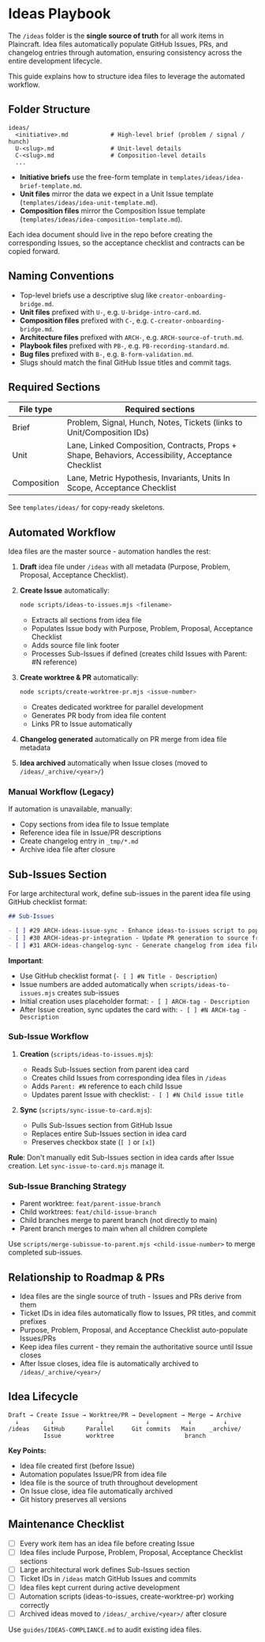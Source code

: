 # Ideas Playbook

The `/ideas` folder is the **single source of truth** for all work items in Plaincraft.
Idea files automatically populate GitHub Issues, PRs, and changelog entries through
automation, ensuring consistency across the entire development lifecycle.

This guide explains how to structure idea files to leverage the automated workflow.

## Folder Structure

```
ideas/
  <initiative>.md            # High-level brief (problem / signal / hunch)
  U-<slug>.md                # Unit-level details
  C-<slug>.md                # Composition-level details
  ...
```

- **Initiative briefs** use the free-form template in
  `templates/ideas/idea-brief-template.md`.
- **Unit files** mirror the data we expect in a Unit Issue template
  (`templates/ideas/idea-unit-template.md`).
- **Composition files** mirror the Composition Issue template
  (`templates/ideas/idea-composition-template.md`).

Each idea document should live in the repo before creating the corresponding
Issues, so the acceptance checklist and contracts can be copied forward.

## Naming Conventions

- Top-level briefs use a descriptive slug like `creator-onboarding-bridge.md`.
- **Unit files** prefixed with `U-`, e.g. `U-bridge-intro-card.md`.
- **Composition files** prefixed with `C-`, e.g. `C-creator-onboarding-bridge.md`.
- **Architecture files** prefixed with `ARCH-`, e.g. `ARCH-source-of-truth.md`.
- **Playbook files** prefixed with `PB-`, e.g. `PB-recording-standard.md`.
- **Bug files** prefixed with `B-`, e.g. `B-form-validation.md`.
- Slugs should match the final GitHub Issue titles and commit tags.

## Required Sections

| File type   | Required sections                                                                                  |
| ----------- | -------------------------------------------------------------------------------------------------- |
| Brief       | Problem, Signal, Hunch, Notes, Tickets (links to Unit/Composition IDs)                             |
| Unit        | Lane, Linked Composition, Contracts, Props + Shape, Behaviors, Accessibility, Acceptance Checklist |
| Composition | Lane, Metric Hypothesis, Invariants, Units In Scope, Acceptance Checklist                          |

See `templates/ideas/` for copy-ready skeletons.

## Automated Workflow

Idea files are the master source - automation handles the rest:

1. **Draft** idea file under `/ideas` with all metadata (Purpose, Problem, Proposal, Acceptance Checklist).
2. **Create Issue** automatically:

   ```bash
   node scripts/ideas-to-issues.mjs <filename>
   ```

   - Extracts all sections from idea file
   - Populates Issue body with Purpose, Problem, Proposal, Acceptance Checklist
   - Adds source file link footer
   - Processes Sub-Issues if defined (creates child Issues with Parent: #N reference)

3. **Create worktree & PR** automatically:

   ```bash
   node scripts/create-worktree-pr.mjs <issue-number>
   ```

   - Creates dedicated worktree for parallel development
   - Generates PR body from idea file content
   - Links PR to Issue automatically

4. **Changelog generated** automatically on PR merge from idea file metadata
5. **Idea archived** automatically when Issue closes (moved to `/ideas/_archive/<year>/`)

### Manual Workflow (Legacy)

If automation is unavailable, manually:

- Copy sections from idea file to Issue template
- Reference idea file in Issue/PR descriptions
- Create changelog entry in `_tmp/*.md`
- Archive idea file after closure

## Sub-Issues Section

For large architectural work, define sub-issues in the parent idea file using GitHub checklist format:

```markdown
## Sub-Issues

- [ ] #29 ARCH-ideas-issue-sync - Enhance ideas-to-issues script to populate full metadata
- [ ] #30 ARCH-ideas-pr-integration - Update PR generation to source from idea files
- [ ] #31 ARCH-ideas-changelog-sync - Generate changelog from idea files instead of \_tmp/
```

**Important**:

- Use GitHub checklist format (`- [ ] #N Title - Description`)
- Issue numbers are added automatically when `scripts/ideas-to-issues.mjs` creates sub-issues
- Initial creation uses placeholder format: `- [ ] ARCH-tag - Description`
- After Issue creation, sync updates the card with: `- [ ] #N ARCH-tag - Description`

### Sub-Issue Workflow

1. **Creation** (`scripts/ideas-to-issues.mjs`):
   - Reads Sub-Issues section from parent idea card
   - Creates child Issues from corresponding idea files in `/ideas`
   - Adds `Parent: #N` reference to each child Issue
   - Updates parent Issue with checklist: `- [ ] #N Child issue title`

2. **Sync** (`scripts/sync-issue-to-card.mjs`):
   - Pulls Sub-Issues section from GitHub Issue
   - Replaces entire Sub-Issues section in idea card
   - Preserves checkbox state (`[ ]` or `[x]`)

**Rule**: Don't manually edit Sub-Issues section in idea cards after Issue creation. Let `sync-issue-to-card.mjs` manage it.

### Sub-Issue Branching Strategy

- Parent worktree: `feat/parent-issue-branch`
- Child worktrees: `feat/child-issue-branch`
- Child branches merge to parent branch (not directly to main)
- Parent branch merges to main when all children complete

Use `scripts/merge-subissue-to-parent.mjs <child-issue-number>` to merge completed sub-issues.

## Relationship to Roadmap & PRs

- Idea files are the single source of truth - Issues and PRs derive from them
- Ticket IDs in idea files automatically flow to Issues, PR titles, and commit prefixes
- Purpose, Problem, Proposal, and Acceptance Checklist auto-populate Issues/PRs
- Keep idea files current - they remain the authoritative source until Issue closes
- After Issue closes, idea file is automatically archived to `/ideas/_archive/<year>/`

## Idea Lifecycle

```
Draft → Create Issue → Worktree/PR → Development → Merge → Archive
  ↓         ↓             ↓            ↓           ↓         ↓
/ideas    GitHub      Parallel     Git commits   Main    _archive/
          Issue       worktree                    branch
```

**Key Points:**

- Idea file created first (before Issue)
- Automation populates Issue/PR from idea file
- Idea file is the source of truth throughout development
- On Issue close, idea file automatically archived
- Git history preserves all versions

## Maintenance Checklist

- [ ] Every work item has an idea file before creating Issue
- [ ] Idea files include Purpose, Problem, Proposal, Acceptance Checklist sections
- [ ] Large architectural work defines Sub-Issues section
- [ ] Ticket IDs in `/ideas` match GitHub Issues and commits
- [ ] Idea files kept current during active development
- [ ] Automation scripts (ideas-to-issues, create-worktree-pr) working correctly
- [ ] Archived ideas moved to `/ideas/_archive/<year>/` after closure

Use `guides/IDEAS-COMPLIANCE.md` to audit existing idea files.
